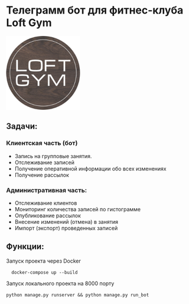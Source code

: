 <div class="header">
    <h1> Телеграмм бот для фитнес-клуба Loft Gym</h1>
    <img alt="лого" src="main/media/Новая папка/logo.jpg" width="200" height="200"/>
</div>
<div class="query">
    <h2>Задачи:</h2>
    <h3>Клиентская часть (бот)</h3>
    <ul>
        <li>Запись на групповые занятия.</li>
        <li>Отслеживание записей</li>
        <li>Получение оперативной информации обо всех изменениях</li>
        <li>Получение рассылок</li>
    </ul>
    <h3>Административная часть:</h3>
    <ul>
        <li>Отслеживание клиентов</li>
        <li>Мониторинг количества записей по гистограмме</li>
        <li>Опубликование рассылок</li>
        <li>Внесение изменений (отмена) в занятия</li>
        <li>Импорт (экспорт) проведенных записей</li>
    </ul>
</div>
<div class="func">
    <h2>Функции:</h2>
    <p>Запуск проекта через Docker</p>

```shell
  docker-compose up --build
```
<p>Запуск локального проекта на 8000 порту</p>

```shell
python manage.py runserver && python manage.py run_bot
```

</div>

